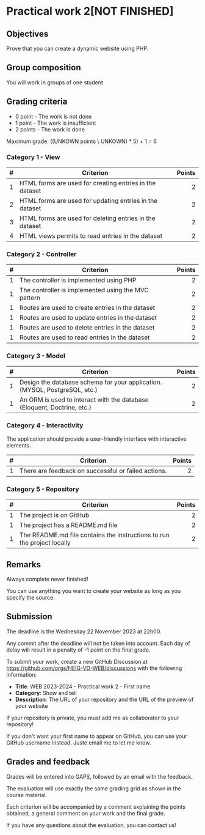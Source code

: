 # Practical work 2[NOT FINISHED]

## Objectives

Prove that you can create a dynamic website using PHP.

## Group composition

You will work in groups of one student

## Grading criteria

- 0 point - The work is not done
- 1 point - The work is insufficient
- 2 points - The work is done

Maximum grade: ((UNKOWN points \\ UNKOWN) * 5) + 1 = 6

### Category 1 - View

| #   | Criterion                                                            | Points |
| --: | -------------------------------------------------------------------  | -----: |
| 1   | HTML forms are used for creating entries in the dataset              |      2 |
| 2   | HTML forms are used for updating entries in the dataset              |      2 |
| 3   | HTML forms are used for deleting entries in the dataset              |      2 |
| 4   | HTML views permits to read entries in the dataset                    |      2 |

### Category 2 - Controller

| #   | Criterion                                                            | Points |
| --: | -------------------------------------------------------------------  | -----: |
| 1   | The controller is implemented using PHP                              |      2 |
| 1   | The controller is implemented using the MVC pattern                  |      2 |
| 1   | Routes are used to create entries in the dataset                     |      2 |
| 1   | Routes are used to update entries in the dataset                     |      2 |
| 1   | Routes are used to delete entries in the dataset                     |      2 |
| 1   | Routes are used to read entries in the dataset                       |      2 |

### Category 3 - Model

| #   | Criterion                                                                  | Points |
| --: | -------------------------------------------------------------------------  | -----: |
| 1   | Design the database schema for your application. (MYSQL, PostgreSQL, etc.) |      2 |
| 1   | An ORM is used to interact with the database (Eloquent, Doctrine, etc.)    |      2 |

### Category 4 - Interactivity

The application should provide a user-friendly interface with interactive elements.

| #   | Criterion                                                        | Points |
| --: | ---------------------------------------------------------------- | -----: |
| 1   | There are feedback on successful or failed actions.              |      2 |

### Category 5 - Repository

| #   | Criterion                                                               | Points |
| --: | ----------------------------------------------------------------------- | -----: |
| 1   | The project is on GitHub                                                |      2 |
| 1	  | The project has a README.md file                                        |      2 |
| 1	  | The README.md file contains the instructions to run the project locally |      2 |


## Remarks

Always complete never finished!

You can use anything you want to create your website as long as you specify the source.

## Submission

The deadline is the Wednesday 22 November 2023 at 22h00.

Any commit after the deadline will not be taken into account. Each day of delay will result in a penalty of -1 point on the final grade.

To submit your work, create a new GitHub Discussion at <https://github.com/orgs/HEIG-VD-WEB/discussions> with the following information:

- **Title**: WEB 2023-2024 - Practical work 2 - First name
- **Category**: Show and tell
- **Description**: The URL of your repository and the URL of the preview of your website

If your repository is private, you must add me as collaborator to your repository!

If you don't want your first name to appear on GitHub, you can use your GitHub username instead. Juste email me to let me know.

## Grades and feedback

Grades will be entered into GAPS, followed by an email with the feedback.

The evaluation will use exactly the same grading grid as shown in the course material.

Each criterion will be accompanied by a comment explaining the points obtained, a general comment on your work and the final grade.

If you have any questions about the evaluation, you can contact us!
